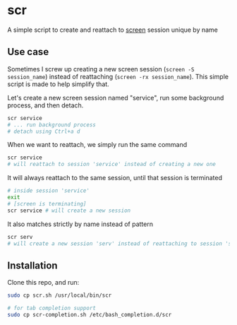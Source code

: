 scr
====
A simple script to create and reattach to [screen](https://ss64.com/bash/screen.html) session unique by name

Use case
---
Sometimes I screw up creating a new screen session (`screen -S session_name`) instead of reattaching (`screen -rx session_name`). This simple script is made to help simplify that.

Let's create a new screen session named "service", run some background process, and then detach.

```sh
scr service
# ... run background process
# detach using Ctrl+a d
```
When we want to reattach, we simply run the same command
```sh
scr service
# will reattach to session 'service' instead of creating a new one
```
It will always reattach to the same session, until that session is terminated
```sh
# inside session 'service'
exit
# [screen is terminating]
scr service # will create a new session
```
It also matches strictly by name instead of pattern
```sh
scr serv
# will create a new session 'serv' instead of reattaching to session 'service'
```

Installation
---
Clone this repo, and run:
```sh
sudo cp scr.sh /usr/local/bin/scr

# for tab completion support
sudo cp scr-completion.sh /etc/bash_completion.d/scr
```
